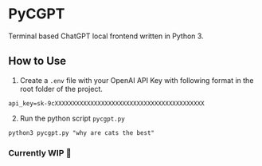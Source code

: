 # PyCGPT
Terminal based ChatGPT local frontend written in Python 3.

## How to Use
1. Create a `.env` file with your OpenAI API Key with following format in the root folder of the project.
```
api_key=sk-9cXXXXXXXXXXXXXXXXXXXXXXXXXXXXXXXXXXXXXXXXXX
```
2. Run the python script `pycgpt.py`
```
python3 pycgpt.py "why are cats the best"
```

### Currently WIP 🚧
